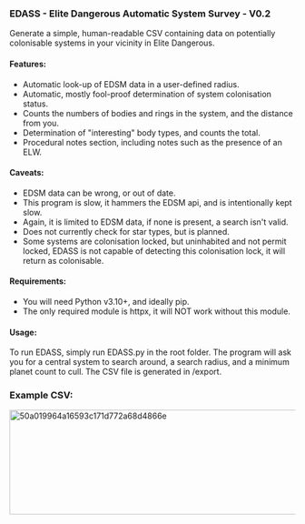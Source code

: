### EDASS - Elite Dangerous Automatic System Survey - V0.2



Generate a simple, human-readable CSV containing data on potentially colonisable systems in your vicinity in Elite Dangerous.



#### Features:

* Automatic look-up of EDSM data in a user-defined radius.
* Automatic, mostly fool-proof determination of system colonisation status.
* Counts the numbers of bodies and rings in the system, and the distance from you.
* Determination of "interesting" body types, and counts the total.
* Procedural notes section, including notes such as the presence of an ELW.



#### Caveats:

* EDSM data can be wrong, or out of date.
* This program is slow, it hammers the EDSM api, and is intentionally kept slow.
* Again, it is limited to EDSM data, if none is present, a search isn't valid.
* Does not currently check for star types, but is planned.
* Some systems are colonisation locked, but uninhabited and not permit locked, EDASS is not capable of detecting this colonisation lock, it will return as colonisable.



#### Requirements:

* You will need Python v3.10+, and ideally pip.
* The only required module is httpx, it will NOT work without this module.



#### Usage:

To run EDASS, simply run EDASS.py in the root folder. The program will ask you for
a central system to search around, a search radius, and a minimum planet count to cull. The CSV file is generated in /export.

### Example CSV:

<img width="935" height="184" alt="50a019964a16593c171d772a68d4866e" src="https://github.com/user-attachments/assets/202fe3d8-1445-4349-91c8-52488af691e2" />

